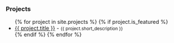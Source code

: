 ### Projects

<ul>
{% for project in site.projects %}
{% if project.is_featured %}
<li><span><a href="{{ project.url }}">{{ project.title }}</a> - <small>{{ project.short_description }}</small></span></li>
{% endif %}
{% endfor %}
</ul>
